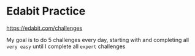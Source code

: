 # Edabit Practice

https://edabit.com/challenges

My goal is to do 5 challenges every day, starting with and completing all `very easy` until I complete all `expert` challenges